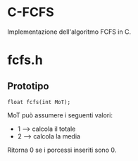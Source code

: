 # C-FCFS
Implementazione dell'algoritmo FCFS in C.
# fcfs.h
## Prototipo
`float fcfs(int MoT);`

MoT può assumere i seguenti valori:
* 1 --> calcola il totale
* 2 --> calcola la media

Ritorna 0 se i porcessi inseriti sono 0.

